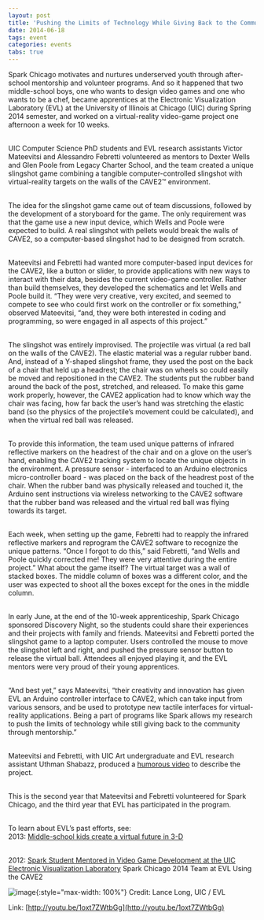 ```yaml
---
layout: post
title: 'Pushing the Limits of Technology While Giving Back to the Community Through Mentorship'
date: 2014-06-18
tags: event
categories: events
tabs: true
---
```


Spark Chicago motivates and nurtures underserved youth through after-school mentorship and volunteer programs. And so it happened that two middle-school boys, one who wants to design video games and one who wants to be a chef, became apprentices at the Electronic Visualization Laboratory (EVL) at the University of Illinois at Chicago (UIC) during Spring 2014 semester, and worked on a virtual-reality video-game project one afternoon a week for 10 weeks.<br><br>

UIC Computer Science PhD students and EVL research assistants Victor Mateevitsi and Alessandro Febretti volunteered as mentors to Dexter Wells and Glen Poole from Legacy Charter School, and the team created a unique slingshot game combining a tangible computer-controlled slingshot with virtual-reality targets on the walls of the CAVE2&trade; environment.<br><br>

The idea for the slingshot game came out of team discussions, followed by the development of a storyboard for the game. The only requirement was that the game use a new input device, which Wells and Poole were expected to build. A real slingshot with pellets would break the walls of CAVE2, so a computer-based slingshot had to be designed from scratch.<br><br>

Mateevitsi and Febretti had wanted more computer-based input devices for the CAVE2, like a button or slider, to provide applications with new ways to interact with their data, besides the current video-game controller. Rather than build themselves, they developed the schematics and let Wells and Poole build it. &ldquo;They were very creative, very excited, and seemed to compete to see who could first work on the controller or fix something,&rdquo; observed Mateevitsi, &ldquo;and, they were both interested in coding and programming, so were engaged in all aspects of this project.&rdquo;<br><br>

The slingshot was entirely improvised. The projectile was virtual (a red ball on the walls of the CAVE2). The elastic material was a regular rubber band. And, instead of a Y-shaped slingshot frame, they used the post on the back of a chair that held up a headrest; the chair was on wheels so could easily be moved and repositioned in the CAVE2. The students put the rubber band around the back of the post, stretched, and released. To make this game work properly, however, the CAVE2 application had to know which way the chair was facing, how far back the user&rsquo;s hand was stretching the elastic band (so the physics of the projectile&rsquo;s movement could be calculated), and when the virtual red ball was released.<br><br>

To provide this information, the team used unique patterns of infrared reflective markers on the headrest of the chair and on a glove on the user&rsquo;s hand, enabling the CAVE2 tracking system to locate the unique objects in the environment. A pressure sensor - interfaced to an Arduino electronics micro-controller board - was placed on the back of the headrest post of the chair. When the rubber band was physically released and touched it, the Arduino sent instructions via wireless networking to the CAVE2 software that the rubber band was released and the virtual red ball was flying towards its target.<br><br>

Each week, when setting up the game, Febretti had to reapply the infrared reflective markers and reprogram the CAVE2 software to recognize the unique patterns. &ldquo;Once I forgot to do this,&rdquo; said Febretti, &ldquo;and Wells and Poole quickly corrected me! They were very attentive during the entire project.&rdquo; What about the game itself? The virtual target was a wall of stacked boxes. The middle column of boxes was a different color, and the user was expected to shoot all the boxes except for the ones in the middle column.<br><br>

In early June, at the end of the 10-week apprenticeship, Spark Chicago sponsored Discovery Night, so the students could share their experiences and their projects with family and friends. Mateevitsi and Febretti ported the slingshot game to a laptop computer. Users controlled the mouse to move the slingshot left and right, and pushed the pressure sensor button to release the virtual ball. Attendees all enjoyed playing it, and the EVL mentors were very proud of their young apprentices.<br><br>

&ldquo;And best yet,&rdquo; says Mateevitsi, &ldquo;their creativity and innovation has given EVL an Arduino controller interface to CAVE2, which can take input from various sensors, and be used to prototype new tactile interfaces for virtual-reality applications. Being a part of programs like Spark allows my research to push the limits of technology while still giving back to the community through mentorship.&rdquo;<br><br>

Mateevitsi and Febretti, with UIC Art undergraduate and EVL research assistant Uthman Shabazz, produced a <a href="http://youtu.be/1oxt7ZWtbGg">humorous video</a> to describe the project.<br><br>

This is the second year that Mateevitsi and Febretti volunteered for Spark Chicago, and the third year that EVL has participated in the program.<br><br> 

To learn about EVL&rsquo;s past efforts, see:<br>
2013: <a href="http://www.evl.uic.edu/core.php?mod=4&amp;type=4&amp;indi=884">Middle-school kids create a virtual future in 3-D</a><br><br>

2012: <a href="http://www.evl.uic.edu/core.php?mod=4&amp;type=4&amp;indi=814">Spark Student Mentored in Video Game Development at the UIC Electronic Visualization Laboratory</a>
Spark Chicago 2014 Team at EVL Using the CAVE2

![image](https://www.evl.uic.edu/output/originals/spark2014.gif-srcw.jpg){:style="max-width: 100%"}
Credit: Lance Long, UIC / EVL


Link: [http://youtu.be/1oxt7ZWtbGg](http://youtu.be/1oxt7ZWtbGg)
